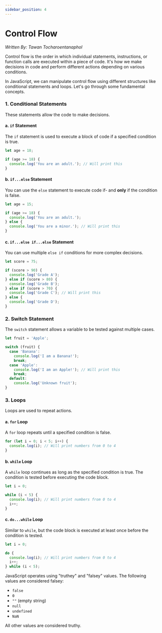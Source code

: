 ```yaml
---
sidebar_position: 4
---
```


# Control Flow
*Written By: Tawan Tocharoentanaphol*

Control flow is the order in which individual statements, instructions, or function calls are executed within a piece of code. It's how we make decisions in code and perform different actions depending on various conditions.

In JavaScript, we can manipulate control flow using different structures like conditional statements and loops. Let's go through some fundamental concepts.

### 1. Conditional Statements

These statements allow the code to make decisions.

#### a. `if` Statement

The `if` statement is used to execute a block of code if a specified condition is true.

```javascript
let age = 18;

if (age >= 18) {
  console.log('You are an adult.'); // Will print this
}
```

#### b. `if...else` Statement

You can use the `else` statement to execute code if- and **only** if the condition is false.


```javascript
let age = 15;

if (age >= 18) {
  console.log('You are an adult.');
} else {
  console.log('You are a minor.'); // Will print this
}
```

#### c. `if...else if...else` Statement

You can use multiple `else if` conditions for more complex decisions.

```javascript
let score = 75;

if (score > 90) {
  console.log('Grade A');
} else if (score > 80) {
  console.log('Grade B');
} else if (score > 70) {
  console.log('Grade C'); // Will print this
} else {
  console.log('Grade D');
}
```

### 2. Switch Statement

The `switch` statement allows a variable to be tested against multiple cases.

```javascript
let fruit = 'Apple';

switch (fruit) {
  case 'Banana':
    console.log('I am a Banana!');
    break;
  case 'Apple':
    console.log('I am an Apple!'); // Will print this
    break;
  default:
    console.log('Unknown fruit');
}
```

### 3. Loops

Loops are used to repeat actions.

#### a. `for` Loop

A `for` loop repeats until a specified condition is false.

```javascript
for (let i = 0; i < 5; i++) {
  console.log(i); // Will print numbers from 0 to 4
}
```

#### b. `while` Loop

A `while` loop continues as long as the specified condition is true.
The condition is tested before executing the code block.

```javascript
let i = 0;

while (i < 5) {
  console.log(i); // Will print numbers from 0 to 4
  i++;
}
```

#### c. `do...while` Loop

Similar to `while`, but the code block is executed at least once before the condition is tested.

```javascript
let i = 0;

do {
  console.log(i); // Will print numbers from 0 to 4
  i++;
} while (i < 5);
```

JavaScript operates using "truthey" and "falsey" values. The following values are considered falsey:
- `false`
- `0`
- `""` (empty string)
- `null`
- `undefined`
- `NaN`

All other values are considered truthy.